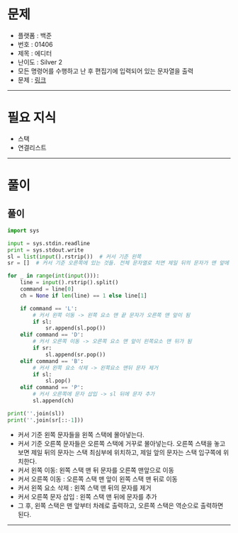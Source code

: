 # 문제
- 플랫폼 : 백준
- 번호 : 01406
- 제목 : 에디터
- 난이도 : Silver 2
- 모든 명령어를 수행하고 난 후 편집기에 입력되어 있는 문자열을 출력
- 문제 : <a href="https://www.acmicpc.net/problem/1406" target="_blank">링크</a>

---

# 필요 지식
- 스택
- 연결리스트

---

# 풀이
## 풀이
```python
import sys

input = sys.stdin.readline
print = sys.stdout.write
sl = list(input().rstrip())  # 커서 기준 왼쪽
sr = []  # 커서 기준 오른쪽에 있는 것들. 전체 문자열로 치면 제일 뒤의 문자가 맨 앞에 위치한다

for _ in range(int(input())):
    line = input().rstrip().split()
    command = line[0]
    ch = None if len(line) == 1 else line[1]

    if command == 'L':
        # 커서 왼쪽 이동 -> 왼쪽 요소 맨 끝 문자가 오른쪽 맨 앞이 됨
        if sl:
            sr.append(sl.pop())
    elif command == 'D':
        # 커서 오른쪽 이동 -> 오른쪽 요소 맨 앞이 왼쪽요소 맨 뒤가 됨
        if sr:
            sl.append(sr.pop())
    elif command == 'B':
        # 커서 왼쪽 요소 삭제 -> 왼쪽요소 맨뒤 문자 제거
        if sl:
            sl.pop()
    elif command == 'P':
        # 커서 오른쪽에 문자 삽입 -> sl 뒤에 문자 추가
        sl.append(ch)

print(''.join(sl))
print(''.join(sr[::-1]))
```
- 커서 기준 왼쪽 문자들을 왼쪽 스택에 몰아넣는다.
- 커서 기준 오른쪽 문자들은 오른쪽 스택에 거꾸로 몰아넣는다. 오른쪽 스택을 놓고보면 제일 뒤의 문자는 스택 최심부에 위치하고, 제일 앞의 문자는 스택 입구쪽에 위치한다.
- 커서 왼쪽 이동: 왼쪽 스택 맨 뒤 문자를 오른쪽 맨앞으로 이동
- 커서 오른쪽 이동 : 오른쪽 스택 맨 앞이 왼쪽 스택 맨 뒤로 이동
- 커서 왼쪽 요소 삭제 : 왼쪽 스택 맨 뒤의 문자를 제거
- 커서 오른쪽 문자 삽입 : 왼쪽 스택 맨 뒤에 문자를 추가
- 그 후, 왼쪽 스택은 맨 앞부터 차례로 출력하고, 오른쪽 스택은 역순으로 출력하면 된다.

---
